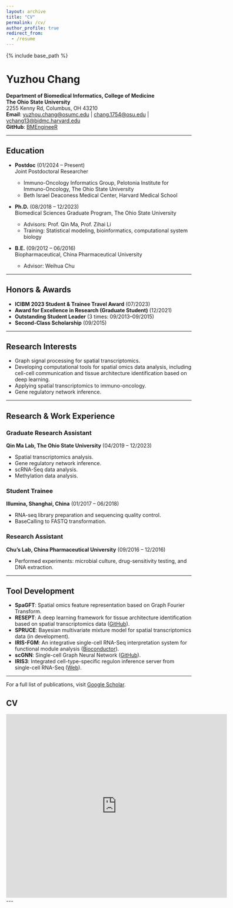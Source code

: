 ```yaml
---
layout: archive
title: "CV"
permalink: /cv/
author_profile: true
redirect_from:
  - /resume
---
```


{% include base_path %}

# Yuzhou Chang

**Department of Biomedical Informatics, College of Medicine**  
**The Ohio State University**  
2255 Kenny Rd, Columbus, OH 43210  
**Email**: yuzhou.chang@osumc.edu | chang.1754@osu.edu | ychang13@bidmc.harvard.edu  
**GitHub**: [BMEngineeR](https://github.com/BMEngineeR)  

---

## Education

- **Postdoc** (01/2024 – Present)  
  Joint Postdoctoral Researcher  
  - Immuno-Oncology Informatics Group, Pelotonia Institute for Immuno-Oncology, The Ohio State University  
  - Beth Israel Deaconess Medical Center, Harvard Medical School  

- **Ph.D.** (08/2018 – 12/2023)  
  Biomedical Sciences Graduate Program, The Ohio State University  
  - Advisors: Prof. Qin Ma, Prof. Zihai Li  
  - Training: Statistical modeling, bioinformatics, computational system biology  

- **B.E.** (09/2012 – 06/2016)  
  Biopharmaceutical, China Pharmaceutical University  
  - Advisor: Weihua Chu  

---

## Honors & Awards

- **ICIBM 2023 Student & Trainee Travel Award** (07/2023)  
- **Award for Excellence in Research (Graduate Student)** (12/2021)  
- **Outstanding Student Leader** (3 times: 09/2013–09/2015)  
- **Second-Class Scholarship** (09/2015)  

---

## Research Interests

- Graph signal processing for spatial transcriptomics.  
- Developing computational tools for spatial omics data analysis, including cell-cell communication and tissue architecture identification based on deep learning.  
- Applying spatial transcriptomics to immuno-oncology.  
- Gene regulatory network inference.  

---

## Research & Work Experience

### **Graduate Research Assistant**  
**Qin Ma Lab, The Ohio State University** (04/2019 – 12/2023)  
- Spatial transcriptomics analysis.  
- Gene regulatory network inference.  
- scRNA-Seq data analysis.  
- Methylation data analysis.  

### **Student Trainee**  
**Illumina, Shanghai, China** (01/2017 – 06/2018)  
- RNA-seq library preparation and sequencing quality control.  
- BaseCalling to FASTQ transformation.  

### **Research Assistant**  
**Chu’s Lab, China Pharmaceutical University** (09/2016 – 12/2016)  
- Performed experiments: microbial culture, drug-sensitivity testing, and DNA extraction.  

---

## Tool Development

- **SpaGFT**: Spatial omics feature representation based on Graph Fourier Transform.  
- **RESEPT**: A deep learning framework for tissue architecture identification based on spatial transcriptomics data ([GitHub](https://github.com/OSU-BMBL/RESEPT)).  
- **SPRUCE**: Bayesian multivariate mixture model for spatial transcriptomics data (in development).  
- **IRIS-FGM**: An integrative single-cell RNA-Seq interpretation system for functional module analysis ([Bioconductor](https://bioconductor.org/packages/release/bioc/html/IRISFGM.html)).  
- **scGNN**: Single-cell Graph Neural Network ([GitHub](https://github.com/juexinwang/scGNN)).  
- **IRIS3**: Integrated cell-type-specific regulon inference server from single-cell RNA-Seq ([Web](https://bmbl.bmi.osumc.edu/iris3/)).  

---

For a full list of publications, visit [Google Scholar](https://scholar.google.com/citations?user=yi3ClTQAAAAJ&hl=en).  

## CV
<embed src="https://bmengineer.github.io/files/CV-Yuzhou Chang-updated.pdf" type="application/pdf" width="600px" height="500px" />
---